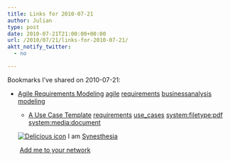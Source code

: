 ```yaml
---
title: Links for 2010-07-21
author: Julian
type: post
date: 2010-07-21T21:00:00+00:00
url: /2010/07/21/links-for-2010-07-21/
aktt_notify_twitter:
  - no

---
```

Bookmarks I&#8217;ve shared on 2010-07-21:

  * [Agile Requirements Modeling][1] 
    [agile][2] [requirements][3] [businessanalysis][4] [modeling][5] </li> 
    
      * [A Use Case Template][6] 
        [requirements][3] [use_cases][7] [system:filetype:pdf][8] [system:media:document][9] </li> </ul> 
        
        <p class="deliciouslink">
          <a href="https://del.icio.us/synesthesia" title="See all my bookmarks on del.icio.us"><img src="https://www.synesthesia.co.uk/images/deliciousicon.jpg" alt="Delicious icon" /></a>&nbsp;I am <a href="https://del.icio.us/synesthesia" title="See all my bookmarks on del.icio.us">Synesthesia</a>
        </p>
        
        <p class="deliciouslink">
          <a href="https://del.icio.us/network?add=synesthesia" title="Add me to your del.icio.us network"><img src="https://www.synesthesia.co.uk/images/add.gif" alt="" /></a>&nbsp;<a href="https://del.icio.us/network?add=synesthesia" title="Add me to your del.icio.us network">Add me to your network</a>
        </p>

 [1]: https://www.agilemodeling.com/essays/agileRequirements.htm
 [2]: https://delicious.com/synesthesia/agile
 [3]: https://delicious.com/synesthesia/requirements
 [4]: https://delicious.com/synesthesia/businessanalysis
 [5]: https://delicious.com/synesthesia/modeling
 [6]: https://www.bredemeyer.com/pdf_files/use_case.pdf
 [7]: https://delicious.com/synesthesia/use_cases
 [8]: https://delicious.com/synesthesia/system%3Afiletype%3Apdf
 [9]: https://delicious.com/synesthesia/system%3Amedia%3Adocument